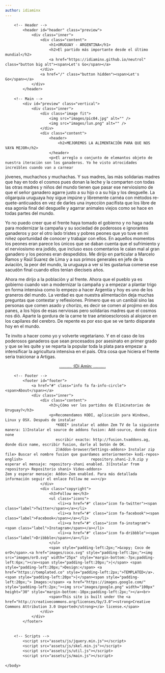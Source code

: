 ```yaml
---
author: idiaminx
---
```


<!DOCTYPE HTML>
<!--
	Radius by TEMPLATED
	templated.co @templatedco
	Released for free under the Creative Commons Attribution 3.0 license (templated.co/license)
-->
<html>
	<head>
		<title>MEJOREMOS LA ALIMENTACIÓN PARA QUE NOS VAYA MEJOR</title>
		<meta charset="utf-8" />
		<meta name="viewport" content="width=device-width, initial-scale=1" />
		<meta name="description" content="El arreglo o conjunto de elemantos objeto de nuestra iteraciòn son los ganaderos. Yo he visto atrocidades increìbles cuando van a carnear
jóvenes, muchachos y muchachas. Y sus madres, las màs solidarias madres que hay en todo el cosmos pues donan la leche y la comparten 
con todas las otras madres y niños del mundo tienen que pasar ese nerviosismo de que el señor ganadero agarre justo a su hijo o a su hija y los
desguelle. La oligarquìa uruguaya hoy sigue impúne y libremente carnéa con mètodos re-quete-anticuados en vez de darles una inyecciòn pacifista
que los libre de esa agonìa final del desguelle y agarrar animales viejos como se hace en todas partes del mundo. Yo no puedo creer que el frente haya tomado el gobierno y no haga nada para modernizar la campaña y su sociedad de poderosos e ignorantes
ganaderos y por el otro lado tristes y pobres peones que yo tuve en mi niñez oportunidad de conocer y trabajar con ellos. En aquellos momentos
los peones eran parece los ùnicos que se daban cuenta que el sufrimiento y el nerviosismo era jodido, que incluso esos comentarios le caìan mal al gran ganadero
y los peones eran despedidos. Me dirijo en particular a Marcelo Ramos y Raùl Suarez de Lima y a sus primos generales en jefe de la aviaciòn, la
peor del mundo, la uruguaya a ver si les gustarìua comerse ese sacudòn final cuando ellos tenìan dieciseis años. Ahora me dirijo a la poblaciòn y al frente. Ahora que el pueblo ya es gobierno cuando van a modernizar la campaña y a empezar a plantar trigo en forma intensiva como lo empezo a hacer Argentia y hoy es uno de los graneros del mundo. La verdad es que nuestra alimentaciòn deja muchas
preguntas que contestar y reflexiones. Primero que es un canibàl sino las personas que comen asado y chorizo, es decir se comen al projimo en
dos panes, a los hijos de esas nerviosas pero solidarias madres que el cosmos nos diò. Aparte la gordura de la carne te trae arteioesclorosis
al alojarce en los capilares del cerebro. De repente es por eso que se ve tanto disparate hoy en el mundo. Te invito a hacer como yo y volverte vegetariano. Y en el caso de los poderosos ganaderos que sean procesados por asesinato en primer grado
y que se les quite y se reparta la popular toda la plata para empezar a intensificar la agricultura intensiva en el paìs. Otra cosa que
hiciera el frente serìa traicionar a Artigas." /> 
		<meta name="keywords" content="ganaderos, carnear, solidarias madres, leche, oligarquía uruguaya, inyección pacifista, peones, modernización, plantar trigo, agricultura intensiva, madres, solidaridad, procesamiento por asesinato, mundo, cosmos" />
		<link rel="stylesheet" href="assets/css/main.css" />
	</head>
	<body>

		<!-- Header -->
			<header id="header" class="preview">
				<div class="inner">
					<div class="content">
						<h1>URUGUAY - ARGENTINA</h1>
						<h2>El partido más importante desde el último mundial</h2>
						<a href="https://idiaminx.github.io/neutrol" class="button big alt"><span>Let's Go</span></a>
					</div>
					<a href="/" class="button hidden"><span>Let's Go</span></a>
				</div>
			</header>

		<!-- Main -->
			<div id="preview" class="vertical">
				<div class="inner">
					<div class="image fit">
						<img src="images/pic04.jpg" alt="" />
						<img src="images/lun.png" alt="" />
					</div>
					<div class="content">
						<header>
							<h2>MEJOREMOS LA ALIMENTACIÓN PARA QUE NOS VAYA MEJOR</h2>
						</header>
						<p>El arreglo o conjunto de elemantos objeto de nuestra iteraciòn son los ganaderos. Yo he visto atrocidades increìbles cuando van a carnear
jóvenes, muchachos y muchachas. Y sus madres, las màs solidarias madres que hay en todo el cosmos pues donan la leche y la comparten 
con todas las otras madres y niños del mundo tienen que pasar ese nerviosismo de que el señor ganadero agarre justo a su hijo o a su hija y los
desguelle. La oligarquìa uruguaya hoy sigue impúne y libremente carnéa con mètodos re-quete-anticuados en vez de darles una inyecciòn pacifista
que los libre de esa agonìa final del desguelle y agarrar animales viejos como se hace en todas partes del mundo.</p>
						<p>Yo no puedo creer que el frente haya tomado el gobierno y no haga nada para modernizar la campaña y su sociedad de poderosos e ignorantes
ganaderos y por el otro lado tristes y pobres peones que yo tuve en mi niñez oportunidad de conocer y trabajar con ellos. En aquellos momentos
los peones eran parece los ùnicos que se daban cuenta que el sufrimiento y el nerviosismo era jodido, que incluso esos comentarios le caìan mal al gran ganadero
y los peones eran despedidos. Me dirijo en particular a Marcelo Ramos y Raùl Suarez de Lima y a sus primos generales en jefe de la aviaciòn, la
peor del mundo, la uruguaya a ver si les gustarìua comerse ese sacudòn final cuando ellos tenìan dieciseis años.</p>
						<p>Ahora me dirijo a la poblaciòn y al frente. Ahora que el pueblo ya es gobierno cuando van a modernizar la campaña y a empezar a plantar trigo en forma intensiva como lo empezo a hacer Argentia y hoy es uno de los graneros del mundo. La verdad es que nuestra alimentaciòn deja muchas
preguntas que contestar y reflexiones. Primero que es un canibàl sino las personas que comen asado y chorizo, es decir se comen al projimo en
dos panes, a los hijos de esas nerviosas pero solidarias madres que el cosmos nos diò. Aparte la gordura de la carne te trae arteioesclorosis
al alojarce en los capilares del cerebro. De repente es por eso que se ve tanto disparate hoy en el mundo.</p>
						<p>Te invito a hacer como yo y volverte vegetariano. Y en el caso de los poderosos ganaderos que sean procesados por asesinato en primer grado
y que se les quite y se reparta la popular toda la plata para empezar a intensificar la agricultura intensiva en el paìs. Otra cosa que
hiciera el frente serìa traicionar a Artigas.</p>
						<p><center>[.......... :IDi Amin: ..........](https://idiaminx.github.io)</center></p>
					</div>
				</div>
				<a href="/neutrol/detail1.md" class="nav previous"><span class="fa fa-chevron-left"></span></a>
				<a href="/neutrol/detail2.md" class="nav next"><span class="fa fa-chevron-right"></span></a>
			</div>

		<!-- Footer -->
			<footer id="footer">
				<a href="#" class="info fa fa-info-circle"><span>About</span></a>
				<div class="inner">
					<div class="content">
						<h3>¿Cómo ver los partidos de Eliminatorias de Uruguay?</h3>
						<p>Recomendamos KODI, aplicación para Windows, Linux y OSX. Después de instalar
						   *KODI* instalar el addon Zem TV de la siguiente manera: 1)Instalar el source de addons fusion: Add-source, donde dice none
						   escribir exacto: http://fusion.tvaddons.ag, donde dice name, escribir fusion, darle al botón de OK.
						   2)Addon-browser/Settings-addons> Instalar zip file> Buscar el nombre fusion que guardamos anteriormente> kodi-repos> english> 							   repository.shani-2.9.zip y esperar el mensaje: repository-shani enabled. 3)Instalar from repository> Repositorio shani> Video-addons> 							   Zem y esperar mensaje: Addon-Zem enabled. Para más detallada información seguir el enlace Follow me ==></p>
					</div>
					<div class="copyright">
						<h3>Follow me</h3>
						<ul class="icons">
							<li><a href="#" class="icon fa-twitter"><span class="label">Twitter</span></a></li>
							<li><a href="#" class="icon fa-facebook"><span class="label">Facebook</span></a></li>
							<li><a href="#" class="icon fa-instagram"><span class="label">Instagram</span></a></li>
							<li><a href="#" class="icon fa-dribbble"><span class="label">Dribbble</span></a></li>
						</ul>
						<span style="padding-left:2px;">&copy; Coco de orO</span>.<a href="images/coco.svg" style="padding-left:2px;"><img src="images/orO.svg" width="25px" style="margin-bottom:-7px;padding-left:6px;"></a><span style="padding-left:20px;">|</span> <span style="padding-left:20px;">Design:</span> <a href="https://templated.co" style="padding-left:2px;">TEMPLATED</a>.<span style="padding-left:20px">|</span><span style="padding-left:20px;"> Images:</span> <a href="https://images.google.com/" style="padding-left:2px;"><img src="images/google.png" width="100px" height="30" style="margin-bottom:-10px;padding-left:2px;"></a><br>
						<span>This site is built under the <a href="http://creativecommons.org/licenses/by/3.0"><strong>Creative Commons Attribution 3.0 Unported</strong></a> license.</span>
					</div>
				</div>
			</footer>


		<!-- Scripts -->
			<script src="assets/js/jquery.min.js"></script>
			<script src="assets/js/skel.min.js"></script>
			<script src="assets/js/util.js"></script>
			<script src="assets/js/main.js"></script>

	</body>
</html>
